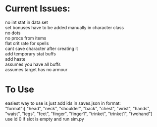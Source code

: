 # Current Issues:
no int stat in data set \
set bonuses have to be added manually in character class\
no dots\
no procs from items\
flat crit rate for spells\
cant save character after creating it\
add temporary stat buffs\
add haste\
assumes you have all buffs\
assumes target has no armour

# To Use
easiest way to use is just add ids in saves.json in format:\
"format":[
    "head", "neck", "shoulder", "back", "chest", "wrist", "hands", "waist", "legs", "feet", "finger", "finger1", "trinket", "trinket1", "twohand"]\
use id 0 if slot is empty and run sim.py 
